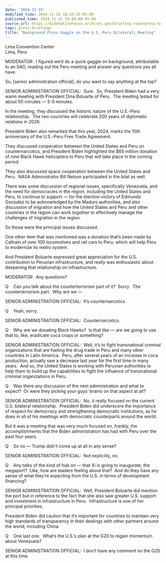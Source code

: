 ```yaml
---
date: '2024-11-15'
modified_time: 2024-11-15 18:39:33-05:00
published_time: 2024-11-15 19:00:00-05:00
source_url: https://bidenwhitehouse.archives.gov/briefing-room/press-briefings/2024/11/15/background-press-gaggle-on-the-u-s-peru-bilateral-meeting/
tags: press-briefings
title: "Background Press Gaggle on the U.S.-Peru Bilateral\_Meeting"
---
```

 
Lima Convention Center  
Lima, Peru

MODERATOR:  I figured we’d do a quick gaggle on background, attributable
to an SAO, reading out the Peru meeting and answer any questions you all
have.

So, \[senior administration official\], do you want to say anything at
the top?

SENIOR ADMINISTRATION OFFICIAL:  Sure.  So, President Biden had a very
warm meeting with President Dina Boluarte of Peru.  The meeting lasted
for about 50 minutes — 5-0 minutes. 

In the meeting, they discussed the historic nature of the U.S.-Peru
relationship.  The two countries will celebrate 200 years of diplomatic
relations in 2026.

President Biden also remarked that this year, 2024, marks the 15th
anniversary of the U.S.-Peru Free Trade Agreement.

They discussed cooperation between the United States and Peru on
counternarcotics, and President Biden highlighted the $65 million
donation of nine Black Hawk helicopters to Peru that will take place in
the coming period.

They also discussed space cooperation between the United States and
Peru.  NASA Administrator Bill Nelson participated in the bilat as well.

There was some discussion of regional issues, specifically Venezuela,
and the need for democracies in the region, including the United States
and Peru, to continue to support — for the election victory of Edmundo
Gonzalez to be acknowledged by the Maduro authorities, and also
discussion of migration and how the United States and Peru and other
countries in the region can work together to effectively manage the
challenges of migration in the region.

So those were the principal issues discussed.

One other item that was mentioned was a donation that’s been made by
Caltrain of over 100 locomotives and rail cars to Peru, which will help
Peru to modernize its metro system.

And President Boluarte expressed great appreciation for the U.S.
contribution to Peruvian infrastructure, and really was enthusiastic
about deepening that relationship on infrastructure.

MODERATOR:  Any questions?

Q    Can you talk about the counterterrorism part of it?  Sorry.  The
counterterrorism part.  Why are we —

SENIOR ADMINISTRATION OFFICIAL:  It’s counternarcotics.

Q    Yeah, sorry.

SENIOR ADMINISTRATION OFFICIAL:  Counternarcotics.

Q    Why are we donating Black Hawks?  Is that like — are we going to
use that to, like, eradicate coca crops or something?

SENIOR ADMINISTRATION OFFICIAL:  Well, it’s to fight transnational
criminal organizations that are fueling the drug trade in Peru and many
other countries in Latin America.  Peru, after several years of an
increase in coca production, actually saw a decrease last year for the
first time in many years.  And so, the United States is working with
Peruvian authorities to help them to build up the capabilities to fight
the influence of transnational criminal organizations in Peru.

Q    Was there any discussion of the next administration and what to
expect?  Or were they picking your guys’ brains on that aspect at all?

SENIOR ADMINISTRATION OFFICIAL:  No, it really focused on the current
U.S. bilateral relationship.  President Biden did underscore the
importance of respect for democracy and strengthening democratic
institutions, as he does in all of his meetings with democratic
counterparts around the world.

But it was a meeting that was very much focused on, frankly, the
accomplishments that the Biden administration has had with Peru over the
past four years.

Q    So no — Trump didn’t come up at all in any sense?

SENIOR ADMINISTRATION OFFICIAL:  Not explicitly, no.

Q    Any talks of the kind of hub on — that Xi is going to inaugurate,
the megaport?  Like, how are leaders feeling about that?  And do they
have any sense of what they’re expecting from the U.S. in terms of
development financing?

SENIOR ADMINISTRATION OFFICIAL:  Well, President Boluarte did mention
the port but in reference to the fact that she also saw greater U.S.
support and investment in infrastructure in Peru.  Infrastructure is one
of her principal priorities.

President Biden did caution that it’s important for countries to
maintain very high standards of transparency in their dealings with
other partners around the world, including China.

Q    One last one.  What’s the U.S.’s plan at the G20 to regain momentum
about Venezuela?

SENIOR ADMINISTRATION OFFICIAL:  I don’t have any comment on the G20 at
this time.
